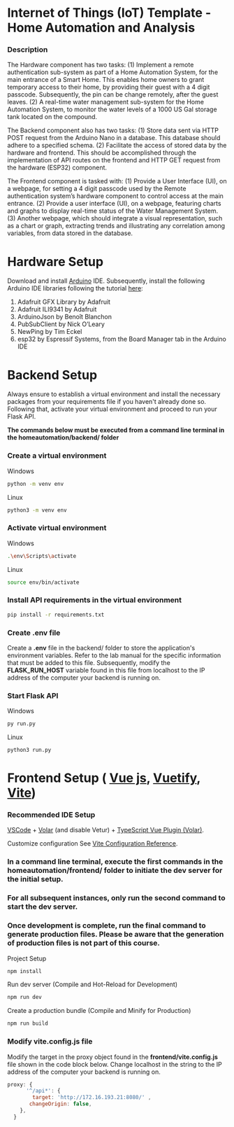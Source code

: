 # Internet of Things (IoT) Template - Home Automation and Analysis

### Description
The Hardware component has two tasks: (1) Implement a remote authentication sub-system as part of a Home Automation System, for the main entrance of a Smart Home. This enables home owners to grant temporary access to their home, by providing their guest with a 4 digit passcode. Subsequently, the pin can be change remotely, after the guest leaves. (2) A real-time water management sub-system for the Home Automation System, to monitor the water levels of a 1000 US Gal storage tank located on the compound.

The Backend component also has two tasks: (1) Store data sent via HTTP POST request from the Arduino Nano in a database. This database should adhere to a specified schema. (2) Facilitate the access of stored data by the hardware and frontend. This should be accomplished through the implementation of API routes on the frontend and HTTP GET request from the hardware (ESP32) component.

The Frontend component is tasked with: (1) Provide a User Interface (UI), on a webpage, for setting a 4 digit passcode used by the Remote authentication system’s hardware component to control access at the main entrance. (2) Provide a user interface (UI), on a webpage, featuring charts and graphs to display real-time status of the Water Management System. (3) Another webpage, which should integrate a visual representation, such as a chart or graph, extracting trends and illustrating any correlation among variables, from data stored in the database.  


# Hardware Setup
Download and install [Arduino](https://www.arduino.cc/en/software) IDE. Subsequently, install the following Arduino IDE libraries following the tutorial [here](https://support.arduino.cc/hc/en-us/articles/5145457742236-Add-libraries-to-Arduino-IDE):
1. Adafruit GFX Library by Adafruit
2. Adafruit ILI9341 by Adafruit
3. ArduinoJson by Benoît Blanchon
4. PubSubClient by Nick O’Leary
5. NewPing by Tim Eckel
6. esp32 by Espressif Systems, from the Board Manager tab in the Arduino IDE



# Backend Setup
Always ensure to establish a virtual environment and install the necessary packages from your requirements file if you haven't already done so. Following that, activate your virtual environment and proceed to run your Flask API.

**The commands below must be executed from a command line terminal in the homeautomation/backend/ folder**
### Create a virtual environment

Windows 
```sh
python -m venv env  
```
Linux
```sh
python3 -m venv env  
```
### Activate virtual environment
Windows
```sh
.\env\Scripts\activate 
```
Linux
```sh
source env/bin/activate
```
### Install API requirements in the virtual environment
```sh
pip install -r requirements.txt 
```
### Create **.env** file
Create a **.env** file in the backend/ folder to store the application's environment variables. 
Refer to the lab manual for the specific information that must be added to this file. Subsequently, modify the **FLASK_RUN_HOST** variable found in this file from localhost to the IP address of the computer your backend is running on.

### Start Flask API
Windows
```sh
py run.py 
```
Linux
```sh
python3 run.py
```



# Frontend Setup ( [Vue js](https://vuejs.org/), [Vuetify](https://vuetifyjs.com/en/components/all/), [Vite](https://vitejs.dev/))
### Recommended IDE Setup
[VSCode](https://code.visualstudio.com/) + [Volar](https://marketplace.visualstudio.com/items?itemName=johnsoncodehk.volar) (and disable Vetur) + [TypeScript Vue Plugin (Volar)](https://marketplace.visualstudio.com/items?itemName=johnsoncodehk.vscode-typescript-vue-plugin).

Customize configuration
See [Vite Configuration Reference](https://vitejs.dev/config/).


### In a command line terminal, execute the first commands in the homeautomation/frontend/ folder to initiate the dev server for the initial setup. 
### For all subsequent instances, only run the second command to start the dev server.
### Once development is complete, run the final command to generate production files. Please be aware that the generation of production files is not part of this course.

Project Setup
```sh
npm install
```

Run dev server (Compile and Hot-Reload for Development)
```sh
npm run dev
```

Create a production bundle (Compile and Minify for Production)
```sh
npm run build
```


### Modify **vite.config.js** file
Modify the target in the proxy object found in the **frontend/vite.config.js** file shown in the code block below. Change localhost in the string to the IP address of the computer your backend is running on.
```js
proxy: {
      '^/api*': { 
        target: 'http://172.16.193.21:8080/' ,
       changeOrigin: false,
    },   
  }

```